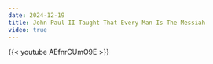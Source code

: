 ```yaml
---
date: 2024-12-19
title: John Paul II Taught That Every Man Is The Messiah
video: true
---
```



{{< youtube AEfnrCUmO9E >}}

